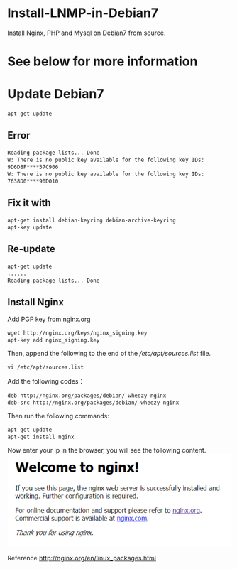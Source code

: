 # Install-LNMP-in-Debian7
Install Nginx, PHP and Mysql on Debian7 from source.
# See below for more information
# Update Debian7
	apt-get update
## Error
	Reading package lists... Done
	W: There is no public key available for the following key IDs:
	9D6D8F****57C906
	W: There is no public key available for the following key IDs:
	7638D0****90D010
## Fix it with
	apt-get install debian-keyring debian-archive-keyring
	apt-key update
## Re-update
	apt-get update
	......
	Reading package lists... Done
## Install Nginx
Add PGP key from nginx.org

	wget http://nginx.org/keys/nginx_signing.key
	apt-key add nginx_signing.key

Then, append the following to the end of the _/etc/apt/sources.list_ file.

	vi /etc/apt/sources.list

Add the following codes：

	deb http://nginx.org/packages/debian/ wheezy nginx
	deb-src http://nginx.org/packages/debian/ wheezy nginx

Then run the following commands:

	apt-get update
	apt-get install nginx

Now enter your ip in the browser, you will see the following content.
![](https://raw.githubusercontent.com/lauwe/Install-LNMP-in-Debian7/master/assets/20160406163156.png)

Reference http://nginx.org/en/linux_packages.html

